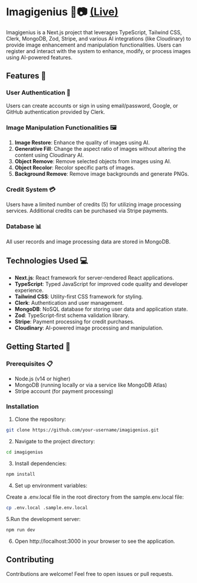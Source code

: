 # Imagigenius 🌟📷 [(Live)](https://imagi-genius.vercel.app/)

Imagigenius is a Next.js project that leverages TypeScript, Tailwind CSS, Clerk, MongoDB, Zod, Stripe, and various AI integrations (like Cloudinary) to provide image enhancement and manipulation functionalities. Users can register and interact with the system to enhance, modify, or process images using AI-powered features.

## Features 🚀

### User Authentication 🔐

Users can create accounts or sign in using email/password, Google, or GitHub authentication provided by Clerk.

### Image Manipulation Functionalities 🖼️

1. **Image Restore**: Enhance the quality of images using AI.
2. **Generative Fill**: Change the aspect ratio of images without altering the content using Cloudinary AI.
3. **Object Remove**: Remove selected objects from images using AI.
4. **Object Recolor**: Recolor specific parts of images.
5. **Background Remove**: Remove image backgrounds and generate PNGs.

### Credit System 💳

Users have a limited number of credits (5) for utilizing image processing services. Additional credits can be purchased via Stripe payments.

### Database 📊

All user records and image processing data are stored in MongoDB.

## Technologies Used 💻

- **Next.js**: React framework for server-rendered React applications.
- **TypeScript**: Typed JavaScript for improved code quality and developer experience.
- **Tailwind CSS**: Utility-first CSS framework for styling.
- **Clerk**: Authentication and user management.
- **MongoDB**: NoSQL database for storing user data and application state.
- **Zod**: TypeScript-first schema validation library.
- **Stripe**: Payment processing for credit purchases.
- **Cloudinary**: AI-powered image processing and manipulation.

## Getting Started 🏁

### Prerequisites 📋

- Node.js (v14 or higher)
- MongoDB (running locally or via a service like MongoDB Atlas)
- Stripe account (for payment processing)


### Installation

1. Clone the repository:

  ```bash
  git clone https://github.com/your-username/imagigenius.git
  ```

2. Navigate to the project directory:

  ```bash
  cd imagigenius
  ```

3. Install dependencies:

  ```bash
  npm install
  ```
   
4. Set up environment variables:

Create a .env.local file in the root directory from the sample.env.local file:

  ```bash
  cp .env.local .sample.env.local
  ```

5.Run the development server:

  ```bash
  npm run dev
  ```

6. Open http://localhost:3000 in your browser to see the application.

## Contributing
Contributions are welcome! Feel free to open issues or pull requests.

